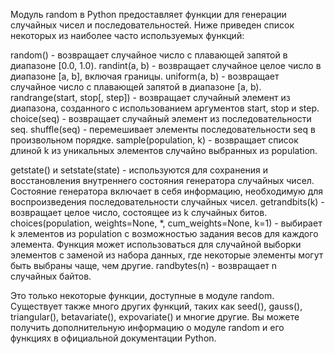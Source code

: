 <p>Модуль random в Python предоставляет функции для генерации случайных чисел и последовательностей. 
Ниже приведен список некоторых из наиболее часто используемых функций:</p>
<p>random()                       - возвращает случайное число с плавающей запятой в диапазоне [0.0, 1.0).
randint(a, b)                  - возвращает случайное целое число в диапазоне [a, b], включая границы.
uniform(a, b)                  - возвращает случайное число с плавающей запятой в диапазоне [a, b).
randrange(start, stop[, step]) - возвращает случайный элемент из диапазона, созданного с использованием аргументов start, stop и step.
choice(seq)                    - возвращает случайный элемент из последовательности seq.
shuffle(seq)                   - перемешивает элементы последовательности seq в произвольном порядке.
sample(population, k)          - возвращает список длиной k из уникальных элементов случайно выбранных из population.</p>
<p>getstate() и setstate(state)   - используются для сохранения и восстановления внутреннего состояния генератора случайных чисел. 
                                 Состояние генератора включает в себя информацию, необходимую для воспроизведения последовательности случайных чисел.
getrandbits(k)                 - возвращает целое число, состоящее из k случайных битов.
choices(population, weights=None, *, cum_weights=None, k=1) 
                               - выбирает k элементов из population с возможностью задания весов для каждого элемента. 
                                 Функция может использоваться для случайной выборки элементов с заменой из набора данных, 
                                 где некоторые элементы могут быть выбраны чаще, чем другие.
randbytes(n) - возвращает n случайных байтов.</p>
<p>Это только некоторые функции, доступные в модуле random. 
Существует также много других функций, таких как seed(), gauss(), triangular(), betavariate(), expovariate() и многие другие. 
Вы можете получить дополнительную информацию о модуле random и его функциях в официальной документации Python.</p>